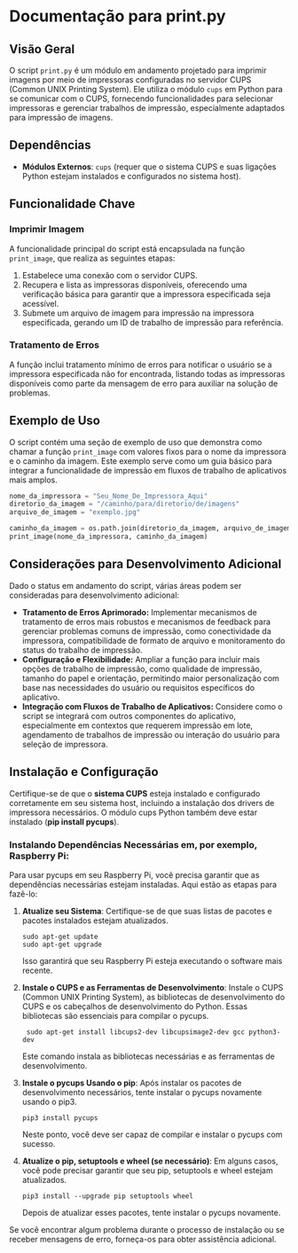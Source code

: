 # Documentação para print.py

## Visão Geral

O script `print.py` é um módulo em andamento projetado para imprimir imagens por meio de impressoras configuradas no servidor CUPS (Common UNIX Printing System). Ele utiliza o módulo `cups` em Python para se comunicar com o CUPS, fornecendo funcionalidades para selecionar impressoras e gerenciar trabalhos de impressão, especialmente adaptados para impressão de imagens.

## Dependências

- **Módulos Externos**: `cups` (requer que o sistema CUPS e suas ligações Python estejam instalados e configurados no sistema host).

## Funcionalidade Chave

### Imprimir Imagem

A funcionalidade principal do script está encapsulada na função `print_image`, que realiza as seguintes etapas:

1. Estabelece uma conexão com o servidor CUPS.
2. Recupera e lista as impressoras disponíveis, oferecendo uma verificação básica para garantir que a impressora especificada seja acessível.
3. Submete um arquivo de imagem para impressão na impressora especificada, gerando um ID de trabalho de impressão para referência.

### Tratamento de Erros

A função inclui tratamento mínimo de erros para notificar o usuário se a impressora especificada não for encontrada, listando todas as impressoras disponíveis como parte da mensagem de erro para auxiliar na solução de problemas.

## Exemplo de Uso

O script contém uma seção de exemplo de uso que demonstra como chamar a função `print_image` com valores fixos para o nome da impressora e o caminho da imagem. Este exemplo serve como um guia básico para integrar a funcionalidade de impressão em fluxos de trabalho de aplicativos mais amplos.

```python
nome_da_impressora = "Seu_Nome_De_Impressora_Aqui"
diretorio_da_imagem = "/caminho/para/diretorio/de/imagens"
arquivo_de_imagem = "exemplo.jpg"

caminho_da_imagem = os.path.join(diretorio_da_imagem, arquivo_de_imagem)
print_image(nome_da_impressora, caminho_da_imagem)
```

## Considerações para Desenvolvimento Adicional

Dado o status em andamento do script, várias áreas podem ser consideradas para desenvolvimento adicional:

- **Tratamento de Erros Aprimorado:** Implementar mecanismos de tratamento de erros mais robustos e mecanismos de feedback para gerenciar problemas comuns de impressão, como conectividade da impressora, compatibilidade de formato de arquivo e monitoramento do status do trabalho de impressão.
- **Configuração e Flexibilidade:** Ampliar a função para incluir mais opções de trabalho de impressão, como qualidade de impressão, tamanho do papel e orientação, permitindo maior personalização com base nas necessidades do usuário ou requisitos específicos do aplicativo.
- **Integração com Fluxos de Trabalho de Aplicativos:** Considere como o script se integrará com outros componentes do aplicativo, especialmente em contextos que requerem impressão em lote, agendamento de trabalhos de impressão ou interação do usuário para seleção de impressora.

## Instalação e Configuração

Certifique-se de que o **sistema CUPS** esteja instalado e configurado corretamente em seu sistema host, incluindo a instalação dos drivers de impressora necessários. O módulo cups Python também deve estar instalado (**pip install pycups**).

### Instalando Dependências Necessárias em, por exemplo, Raspberry Pi:

Para usar pycups em seu Raspberry Pi, você precisa garantir que as dependências necessárias estejam instaladas. Aqui estão as etapas para fazê-lo:

1. **Atualize seu Sistema**: Certifique-se de que suas listas de pacotes e pacotes instalados estejam atualizados.

       sudo apt-get update
       sudo apt-get upgrade

    Isso garantirá que seu Raspberry Pi esteja executando o software mais recente.


2. **Instale o CUPS e as Ferramentas de Desenvolvimento**: Instale o CUPS (Common UNIX Printing System), as bibliotecas de desenvolvimento do CUPS e os cabeçalhos de desenvolvimento do Python. Essas bibliotecas são essenciais para compilar o pycups.

        sudo apt-get install libcups2-dev libcupsimage2-dev gcc python3-dev

    Este comando instala as bibliotecas necessárias e as ferramentas de desenvolvimento.

3. **Instale o pycups Usando o pip**: Após instalar os pacotes de desenvolvimento necessários, tente instalar o pycups novamente usando o pip3.

       pip3 install pycups

    Neste ponto, você deve ser capaz de compilar e instalar o pycups com sucesso.

4. **Atualize o pip, setuptools e wheel (se necessário)**: Em alguns casos, você pode precisar garantir que seu pip, setuptools e wheel estejam atualizados.

       pip3 install --upgrade pip setuptools wheel

    Depois de atualizar esses pacotes, tente instalar o pycups novamente.

Se você encontrar algum problema durante o processo de instalação ou se receber mensagens de erro, forneça-os para obter assistência adicional.
